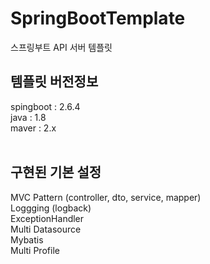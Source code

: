 # SpringBootTemplate
스프링부트 API 서버 템플릿
<br>
## 템플릿 버전정보
spingboot : 2.6.4<br>
java : 1.8<br>
maver : 2.x<br>
<br>
## 구현된 기본 설정
MVC Pattern (controller, dto, service, mapper)<br>
Loggging (logback)<br>
ExceptionHandler<br>
Multi Datasource<br>
Mybatis<br>
Multi Profile<br>
